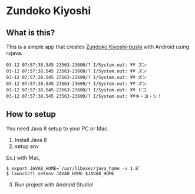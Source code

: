 # Zundoko Kiyoshi
## What is this?

This is a simple app that creates [Zundoko Kiyoshi-bushi](https://www.youtube.com/watch?v=c0H_qGSJKzE) with Android using rxjava.

```
03-12 07:57:38.545 23563-23600/? I/System.out: ¥¥ ズン
03-12 07:57:38.545 23563-23600/? I/System.out: ¥¥ ズン
03-12 07:57:38.545 23563-23600/? I/System.out: ¥¥ ズン
03-12 07:57:38.545 23563-23600/? I/System.out: ¥¥ ズン
03-12 07:57:38.545 23563-23600/? I/System.out: ¥¥ ドコ
03-12 07:57:38.545 23563-23600/? I/System.out: ¥¥キ・ヨ・シ！
```

## How to setup
You need Java 8 setup to your PC or Mac.

1. Install Java 8
2. setup env

Ex.) with Mac,

```
$ export JAVA8_HOME=`/usr/libexec/java_home -v 1.8`
$ launchctl setenv JAVA8_HOME $JAVA8_HOME
```

3. Run project with Android Studio!